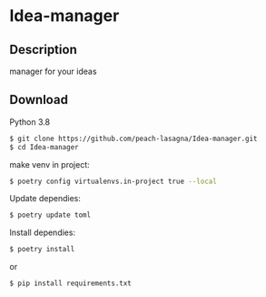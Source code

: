 # Idea-manager

## Description

manager for your ideas

## Download

Python 3.8

```bash
$ git clone https://github.com/peach-lasagna/Idea-manager.git
$ cd Idea-manager
```
make venv in project:
```bash
$ poetry config virtualenvs.in-project true --local
```
Update dependies:
```bash
$ poetry update toml
```
Install dependies:
```bash
$ poetry install
```

or

```bash
$ pip install requirements.txt
```
